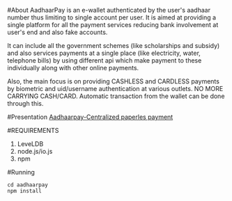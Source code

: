 #About
AadhaarPay is an e-wallet authenticated by the user's aadhaar number thus limiting to single account per user.
It is aimed at providing a single platform for all the payment services reducing bank involvement at user's end and also fake accounts. 

It can include all the government schemes (like scholarships and subsidy) and also services payments at a single place (like electricity, water, telephone bills) by using different api which make payment to these individually along with other online payments.

Also, the main focus is on providing CASHLESS and CARDLESS payments by biometric and uid/username authentication at various outlets. NO MORE CARRYING CASH/CARD. Automatic transaction from the wallet can be done through this.

#Presentation
[Aadhaarpay-Centralized paperles payment](https://www.youtube.com/watch?v=RJQR29KoPXE)



#REQUIREMENTS
1. LeveLDB
2. node.js/io.js
3. npm


#Running
````
cd aadhaarpay
npm install 
````


   
